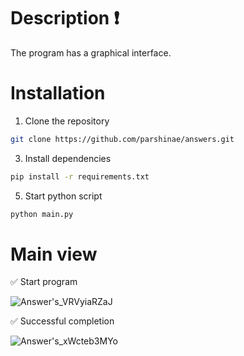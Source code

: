 # Description ❗
The program has a graphical interface.
# Installation
1. Clone the repository
```bash
git clone https://github.com/parshinae/answers.git
```
3. Install dependencies
```bash
pip install -r requirements.txt
```
5. Start python script
```python
python main.py
```
# Main view
✅ Start program

![Answer's_VRVyiaRZaJ](https://github.com/user-attachments/assets/c86e4511-d656-4ccd-b29d-e6aabb5ed1d8)

✅ Successful completion

![Answer's_xWcteb3MYo](https://github.com/user-attachments/assets/8ed099b5-049f-4f4f-bc41-d5d075f0aee0)

